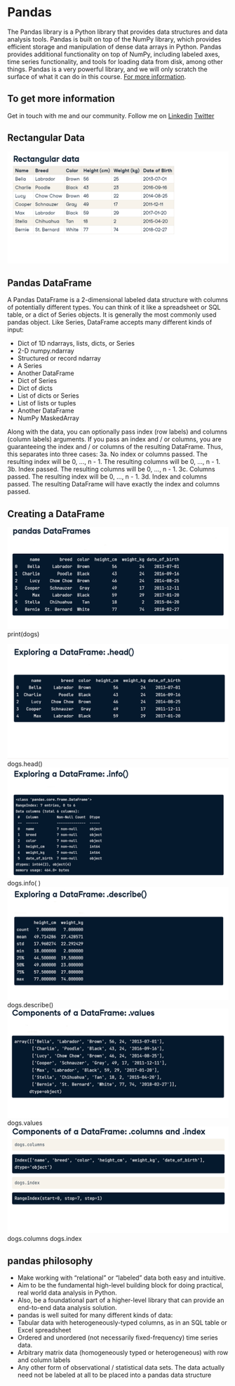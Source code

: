 # Pandas
The Pandas library is a Python library that provides data structures and data analysis tools. Pandas is built on top of the NumPy library, which provides efficient storage and manipulation of dense data arrays in Python. Pandas provides additional functionality on top of NumPy, including labeled axes, time series functionality, and tools for loading data from disk, among other things. Pandas is a very powerful library, and we will only scratch the surface of what it can do in this course. [For more information](https://pandas.pydata.org/).
## To get more information 
 Get in touch with me and our community.
Follow me on
 [Linkedin](https://www.linkedin.com/in/anwarrahim/)
 [Twitter](https://twitter.com/itsanwarrahim) 
 
## Rectangular Data
![img.png](img.png)
## Pandas DataFrame
A Pandas DataFrame is a 2-dimensional labeled data structure with columns of potentially different types. You can think of it like a spreadsheet or SQL table, or a dict of Series objects. It is generally the most commonly used pandas object. Like Series, DataFrame accepts many different kinds of input:
* Dict of 1D ndarrays, lists, dicts, or Series
* 2-D numpy.ndarray
* Structured or record ndarray
* A Series
* Another DataFrame
* Dict of Series
* Dict of dicts
* List of dicts or Series
* List of lists or tuples
* Another DataFrame
* NumPy MaskedArray

Along with the data, you can optionally pass index (row labels) and columns (column labels) arguments. If you pass an index and / or columns, you are guaranteeing the index and / or columns of the resulting DataFrame. Thus, this separates into three cases:
3a. No index or columns passed. The resulting index will be 0, ..., n - 1. The resulting columns will be 0, ..., n - 1.
3b. Index passed. The resulting columns will be 0, ..., n - 1.
3c. Columns passed. The resulting index will be 0, ..., n - 1.
3d. Index and columns passed. The resulting DataFrame will have exactly the index and columns passed.

## Creating a DataFrame
![img_1.png](img_1.png)
print(dogs)

![img_2.png](img_2.png)
dogs.head()
![img_3.png](img_3.png)
dogs.info( )
![img_4.png](img_4.png)
dogs.describe()
![img_5.png](img_5.png)
dogs.values
![img_6.png](img_6.png)
dogs.columns
dogs.index

 ## pandas philosophy
* Make working with “relational” or “labeled” data both easy and intuitive.
* Aim to be the fundamental high-level building block for doing practical, real world data analysis in Python.
* Also, be a foundational part of a higher-level library that can provide an end-to-end data analysis solution.
* pandas is well suited for many different kinds of data:
* Tabular data with heterogeneously-typed columns, as in an SQL table or Excel spreadsheet
* Ordered and unordered (not necessarily fixed-frequency) time series data.
* Arbitrary matrix data (homogeneously typed or heterogeneous) with row and column labels
* Any other form of observational / statistical data sets. The data actually need not be labeled at all to be placed into a pandas data structure



 